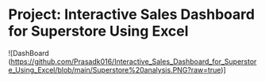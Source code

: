 # Project: Interactive Sales Dashboard for Superstore Using Excel
![DashBoard (https://github.com/Prasadk016/Interactive_Sales_Dashboard_for_Superstore_Using_Excel/blob/main/Superstore%20analysis.PNG?raw=true)]
